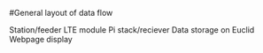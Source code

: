 #General layout of data flow

Station/feeder
LTE module
Pi stack/reciever
Data storage on Euclid
Webpage display
